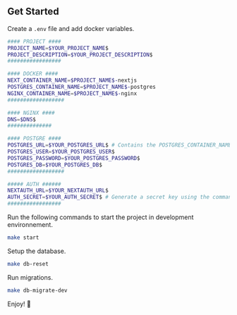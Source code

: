 ## Get Started

Create a `.env` file and add docker variables.

```bash
#### PROJECT ####
PROJECT_NAME=$YOUR_PROJECT_NAME$
PROJECT_DESCRIPTION=$YOUR_PROJECT_DESCRIPTION$
#################

#### DOCKER ####
NEXT_CONTAINER_NAME=$PROJECT_NAME$-nextjs
POSTGRES_CONTAINER_NAME=$PROJECT_NAME$-postgres
NGINX_CONTAINER_NAME=$PROJECT_NAME$-nginx
##################

#### NGINX ####
DNS=$DNS$
##############

#### POSTGRE ####
POSTGRES_URL=$YOUR_POSTGRES_URL$ # Contains the POSTGRES_CONTAINER_NAME
POSTGRES_USER=$YOUR_POSTGRES_USER$
POSTGRES_PASSWORD=$YOUR_POSTGRES_PASSWORD$
POSTGRES_DB=$YOUR_POSTGRES_DB$
##################

##### AUTH ######
NEXTAUTH_URL=$YOUR_NEXTAUTH_URL$
AUTH_SECRET=$YOUR_AUTH_SECRET$ # Generate a secret key using the command: openssl rand -base64 64
#################
```

Run the following commands to start the project in development environnement.

```bash
make start
```

Setup the database.

```bash
make db-reset
```

Run migrations.

```bash
make db-migrate-dev
```

Enjoy! 🚀
